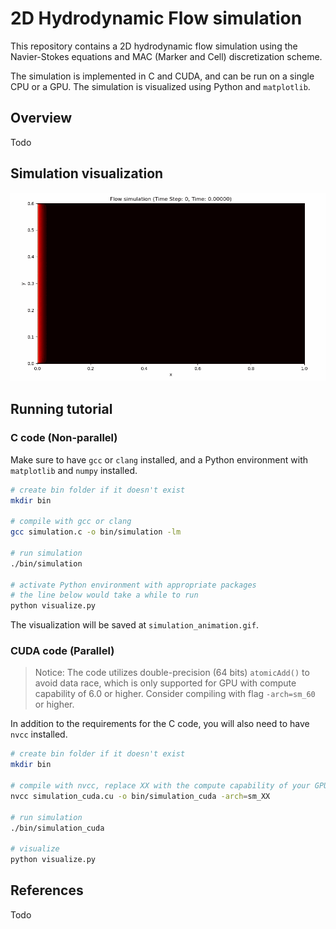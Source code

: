 # 2D Hydrodynamic Flow simulation

This repository contains a 2D hydrodynamic flow simulation using the Navier-Stokes equations and MAC (Marker and Cell) discretization scheme.

The simulation is implemented in C and CUDA, and can be run on a single CPU or a GPU. The simulation is visualized using Python and `matplotlib`.

## Overview

Todo

## Simulation visualization

![simulation_animation](simulation_animation.gif)

## Running tutorial

### C code (Non-parallel)

Make sure to have `gcc` or `clang` installed, and a Python environment with `matplotlib` and `numpy` installed.

```bash
# create bin folder if it doesn't exist
mkdir bin

# compile with gcc or clang
gcc simulation.c -o bin/simulation -lm

# run simulation
./bin/simulation

# activate Python environment with appropriate packages
# the line below would take a while to run
python visualize.py
```

The visualization will be saved at `simulation_animation.gif`.

### CUDA code (Parallel)

> Notice: The code utilizes double-precision (64 bits) `atomicAdd()` to avoid data race, which is only supported for GPU with compute capability of 6.0 or higher. Consider compiling with flag `-arch=sm_60` or higher.

In addition to the requirements for the C code, you will also need to have `nvcc` installed.

```bash
# create bin folder if it doesn't exist
mkdir bin

# compile with nvcc, replace XX with the compute capability of your GPU
nvcc simulation_cuda.cu -o bin/simulation_cuda -arch=sm_XX

# run simulation
./bin/simulation_cuda

# visualize
python visualize.py
```

## References

Todo
